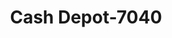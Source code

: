 ---
f_zip-code: 15642
f_state-code: PA
title: Cash Depot-7040
f_phone: 724-864-8878
f_city-only: Irwin
f_address: 10560 State Route 30 Irwin
f_location-unique-id: '7040'
slug: cash-depot-7040
updated-on: '2024-05-30T13:46:58.046Z'
created-on: '2024-05-30T13:36:59.803Z'
published-on: '2024-05-30T13:54:32.469Z'
f_city-state: cms/city/irwin-pa.md
f_company: cms/company/cash-depot.md
f_state: cms/state/pennsylvania.md
layout: '[payday-loan].html'
tags: payday-loan
---